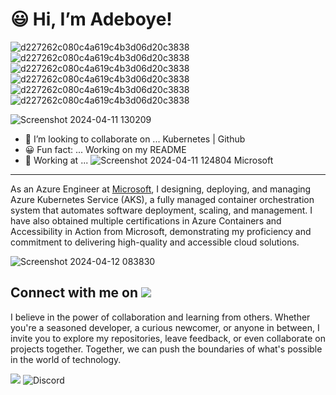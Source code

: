 # 😃 Hi, I’m  Adeboye! 

![d227262c080c4a619c4b3d06d20c3838](https://github.com/fadarboye/Fadarboye/assets/130584349/56af8aeb-627a-4190-8e17-e3b94e843136) ![d227262c080c4a619c4b3d06d20c3838](https://github.com/fadarboye/Fadarboye/assets/130584349/56af8aeb-627a-4190-8e17-e3b94e843136) ![d227262c080c4a619c4b3d06d20c3838](https://github.com/fadarboye/Fadarboye/assets/130584349/56af8aeb-627a-4190-8e17-e3b94e843136) ![d227262c080c4a619c4b3d06d20c3838](https://github.com/fadarboye/Fadarboye/assets/130584349/56af8aeb-627a-4190-8e17-e3b94e843136) ![d227262c080c4a619c4b3d06d20c3838](https://github.com/fadarboye/Fadarboye/assets/130584349/56af8aeb-627a-4190-8e17-e3b94e843136) ![d227262c080c4a619c4b3d06d20c3838](https://github.com/fadarboye/Fadarboye/assets/130584349/56af8aeb-627a-4190-8e17-e3b94e843136) 



![Screenshot 2024-04-11 130209](https://github.com/fadarboye/Level-Up-Your-Profile/assets/130584349/9b7360c7-5f6a-4f0d-a0dc-4cbd08610e0b)


- 💜 I’m looking to collaborate on ... Kubernetes | Github  
- 😀 Fun fact: ... Working on my README 
- 🏬 Working at ... ![Screenshot 2024-04-11 124804](https://github.com/fadarboye/Level-Up-Your-Profile/assets/130584349/4f4e0dbc-f942-4949-87c9-598c583e9a80) Microsoft 

---

 As an Azure Engineer at [Microsoft](https://github.com/microsoft),  I designing, deploying, and managing Azure Kubernetes Service (AKS), a fully managed container orchestration system that automates software deployment, scaling, and management. I have also obtained multiple certifications in Azure Containers and Accessibility in Action from Microsoft, demonstrating my proficiency and commitment to delivering high-quality and accessible cloud solutions.

![Screenshot 2024-04-12 083830](https://github.com/fadarboye/Fadarboye/assets/130584349/fdc05b2e-6552-401b-bec0-b39ba7b1f69a)
## Connect with me on   <a href="https://www.linkedin.com/in/adeboye-famurewa-700b9426/"><img src="https://img.shields.io/badge/LinkedIn-0077B5?style=for-the-badge&logo=linkedin&logoColor=white"></a>  
I believe in the power of collaboration and learning from others. Whether you're a seasoned developer, a curious newcomer, or anyone in between, I invite you to explore my repositories, leave feedback, or even collaborate on projects together. Together, we can push the boundaries of what's possible in the world of technology.

![](https://img.shields.io/discord/1200102601451114547?style=flat-square&logo=discord&logoColor=white&label=Discord&labelColor=blue)  ![Discord](https://img.shields.io/discord/1200102601451114547?style=flat-square&logo=Github&logoColor=white&label=Github&labelColor=blue&color=gold)





<!---
fadarboye/fadarboye is a ✨ special ✨ repository because its `README.md` (this file) appears on your GitHub profile.
You can click the Preview link to take a look at your changes.
--->
